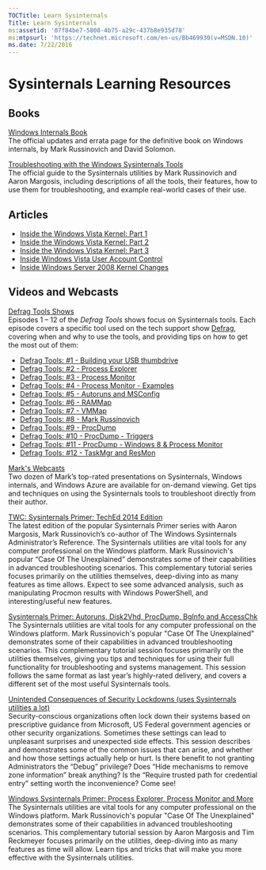 ```yaml
---
TOCTitle: Learn Sysinternals
Title: Learn Sysinternals
ms:assetid: '07f84be7-5808-4b75-a29c-437b8e935d78'
ms:mtpsurl: 'https://technet.microsoft.com/en-us/Bb469930(v=MSDN.10)'
ms.date: 7/22/2016
---
```


# Sysinternals Learning Resources 
## Books

[Windows Internals Book](windows-internals.md)  
The official updates and errata page for the definitive book on Windows internals, by Mark Russinovich and David Solomon.

[Troubleshooting with the Windows Sysinternals Tools](troubleshooting-book.md)  
The official guide to the Sysinternals utilities by Mark Russinovich and Aaron Margosis, including descriptions of all the tools, their features, how to use them for troubleshooting, and example real-world cases of their use.

## Articles

-   [Inside the Windows Vista Kernel: Part 1](https://technet.microsoft.com/en-us/magazine/cc162494.aspx)
-   [Inside the Windows Vista Kernel: Part 2](https://technet.microsoft.com/en-us/magazine/cc162480.aspx)
-   [Inside the Windows Vista Kernel: Part 3](https://technet.microsoft.com/en-us/magazine/cc162458.aspx)
-   [Inside Windows Vista User Account Control](https://technet.microsoft.com/en-us/magazine/cc138019.aspx)
-   [Inside Windows Server 2008 Kernel Changes](https://technet.microsoft.com/en-us/magazine/cc194386.aspx)

## Videos and Webcasts

[Defrag Tools Shows](http://channel9.msdn.com/shows/defrag-tools)  
Episodes 1 – 12 of the *Defrag Tools* shows focus on Sysinternals tools. Each episode covers a specific tool used on the tech support show [Defrag](http://channel9.msdn.com/shows/the-defrag-show), covering when and why to use the tools, and providing tips on how to get the most out of them:

-   [Defrag Tools: \#1 - Building your USB thumbdrive](http://channel9.msdn.com/shows/defrag-tools/defrag-tools-building-your-usb-thumbdrive)
-   [Defrag Tools: \#2 - Process Explorer](http://channel9.msdn.com/shows/defrag-tools/defrag-tools-2-process-explorer)
-   [Defrag Tools: \#3 - Process Monitor](http://channel9.msdn.com/shows/defrag-tools/defrag-tools-3-process-monitor)
-   [Defrag Tools: \#4 - Process Monitor - Examples](http://channel9.msdn.com/shows/defrag-tools/defrag-tools-4-process-monitor)
-   [Defrag Tools: \#5 - Autoruns and MSConfig](http://channel9.msdn.com/shows/defrag-tools/defrag-tools-5-autoruns)
-   [Defrag Tools: \#6 - RAMMap](http://channel9.msdn.com/shows/defrag-tools/defrag-tools-6-rammap)
-   [Defrag Tools: \#7 - VMMap](http://channel9.msdn.com/shows/defrag-tools/defrag-tools-7-vmmap)
-   [Defrag Tools: \#8 - Mark Russinovich](http://channel9.msdn.com/shows/defrag-tools/defrag-tools-8-mark-russinovich)
-   [Defrag Tools: \#9 - ProcDump](http://channel9.msdn.com/shows/defrag-tools/defrag-tools-9-procdump)
-   [Defrag Tools: \#10 - ProcDump - Triggers](http://channel9.msdn.com/shows/defrag-tools/defrag-tools-10-procdump-triggers)
-   [Defrag Tools: \#11 - ProcDump - Windows 8 & Process Monitor](http://channel9.msdn.com/shows/defrag-tools/defrag-tools-11-procdump-windows-8--process-monitor)
-   [Defrag Tools: \#12 - TaskMgr and ResMon](http://channel9.msdn.com/shows/defrag-tools/defrag-tools-12-taskmgr-and-resmon)

[Mark's Webcasts](https://technet.microsoft.com/3b496bb4-d2ce-477f-8c9e-c3736ac61bfe)  
Two dozen of Mark’s top-rated presentations on Sysinternals, Windows internals, and Windows Azure are available for on-demand viewing. Get tips and techniques on using the Sysinternals tools to troubleshoot directly from their author.

[TWC: Sysinternals Primer: TechEd 2014 Edition](https://channel9.msdn.com/events/teched/northamerica/2014/dcim-b340#fbid=)  
The latest edition of the popular Sysinternals Primer series with Aaron Margosis, Mark Russinovich’s co-author of The Windows Sysinternals Administrator’s Reference. The Sysinternals utilities are vital tools for any computer professional on the Windows platform. Mark Russinovich's popular “Case Of The Unexplained” demonstrates some of their capabilities in advanced troubleshooting scenarios. This complementary tutorial series focuses primarily on the utilities themselves, deep-diving into as many features as time allows. Expect to see some advanced analysis, such as manipulating Procmon results with Windows PowerShell, and interesting/useful new features.

[Sysinternals Primer: Autoruns, Disk2Vhd, ProcDump, BgInfo and AccessChk](http://channel9.msdn.com/events/teched/northamerica/2011/wcl312)  
The Sysinternals utilities are vital tools for any computer professional on the Windows platform. Mark Russinovich's popular "Case Of The Unexplained" demonstrates some of their capabilities in advanced troubleshooting scenarios. This complementary tutorial session focuses primarily on the utilities themselves, giving you tips and techniques for using their full functionality for troubleshooting and systems management. This session follows the same format as last year’s highly-rated delivery, and covers a different set of the most useful Sysinternals tools.

[Unintended Consequences of Security Lockdowns (uses Sysinternals utilities a lot)](http://channel9.msdn.com/events/teched/northamerica/2011/sim304)  
Security-conscious organizations often lock down their systems based on prescriptive guidance from Microsoft, US Federal government agencies or other security organizations. Sometimes these settings can lead to unpleasant surprises and unexpected side effects. This session describes and demonstrates some of the common issues that can arise, and whether and how those settings actually help or hurt. Is there benefit to not granting Administrators the “Debug” privilege? Does “Hide mechanisms to remove zone information” break anything? Is the “Require trusted path for credential entry” setting worth the inconvenience? Come see!

[Windows Sysinternals Primer: Process Explorer, Process Monitor and More](https://channel9.msdn.com/events/teched/northamerica/2010/wcl314)  
The Sysinternals utilities are vital tools for any computer professional on the Windows platform. Mark Russinovich's popular "Case Of The Unexplained" demonstrates some of their capabilities in advanced troubleshooting scenarios. This complementary tutorial session by Aaron Margosis and Tim Reckmeyer focuses primarily on the utilities, deep-diving into as many features as time will allow. Learn tips and tricks that will make you more effective with the Sysinternals utilities.
